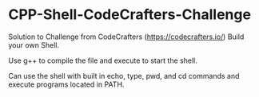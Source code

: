 # CPP-Shell-CodeCrafters-Challenge
Solution to Challenge from CodeCrafters (https://codecrafters.io/) Build your own Shell.

Use g++ to compile the file and execute to start the shell. 

Can use the shell with built in echo, type, pwd, and cd commands and execute programs located in PATH.
